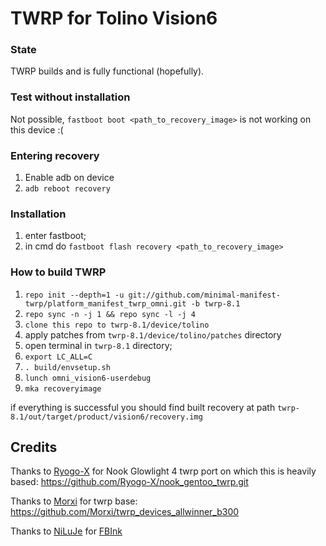 # TWRP for Tolino Vision6
### State
TWRP builds and is fully functional (hopefully).

### Test without installation
Not possible, `fastboot boot <path_to_recovery_image>` is not working on this device :(

### Entering recovery
1) Enable adb on device
2) `adb reboot recovery`
### Installation
1) enter fastboot;
2) in cmd do `fastboot flash recovery <path_to_recovery_image>`

### How to build TWRP
1. `repo init --depth=1 -u git://github.com/minimal-manifest-twrp/platform_manifest_twrp_omni.git -b twrp-8.1`
2. `repo sync -n -j 1 && repo sync -l -j 4`
3. `clone this repo to twrp-8.1/device/tolino`
4. apply patches from `twrp-8.1/device/tolino/patches` directory
5. open terminal in `twrp-8.1` directory;
6. `export LC_ALL=C`
7. `. build/envsetup.sh`
8. `lunch omni_vision6-userdebug`
9. `mka recoveryimage`

if everything is successful you should find built recovery at path `twrp-8.1/out/target/product/vision6/recovery.img`

## Credits
Thanks to [Ryogo-X](https://github.com/Ryogo-X) for Nook Glowlight 4 twrp port on which this is heavily based: https://github.com/Ryogo-X/nook_gentoo_twrp.git   

Thanks to [Morxi](https://github.com/Morxi) for twrp base: https://github.com/Morxi/twrp_devices_allwinner_b300  

Thanks to [NiLuJe](https://github.com/NiLuJe) for [FBInk](https://github.com/NiLuJe/FBInk)
